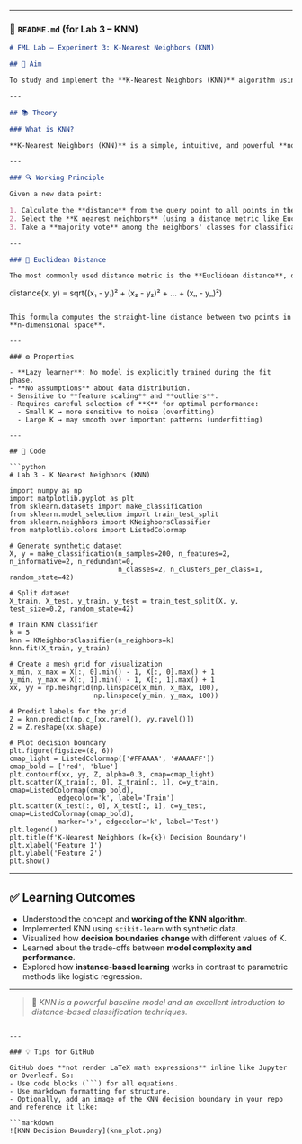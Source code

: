 
---

### 📄 `README.md` (for Lab 3 – KNN)

```markdown
# FML Lab – Experiment 3: K-Nearest Neighbors (KNN)

## 🎯 Aim

To study and implement the **K-Nearest Neighbors (KNN)** algorithm using a synthetic classification dataset, and visualize the decision boundary.

---

## 📚 Theory

### What is KNN?

**K-Nearest Neighbors (KNN)** is a simple, intuitive, and powerful **non-parametric**, **instance-based** supervised learning algorithm used for classification and regression. It works on the principle that similar data points are close to each other in feature space.

---

### 🔍 Working Principle

Given a new data point:

1. Calculate the **distance** from the query point to all points in the training set.
2. Select the **K nearest neighbors** (using a distance metric like Euclidean distance).
3. Take a **majority vote** among the neighbors' classes for classification.

---

### 📐 Euclidean Distance

The most commonly used distance metric is the **Euclidean distance**, defined as:

```

distance(x, y) = sqrt((x₁ - y₁)² + (x₂ - y₂)² + ... + (xₙ - yₙ)²)

````

This formula computes the straight-line distance between two points in **n-dimensional space**.

---

### ⚙️ Properties

- **Lazy learner**: No model is explicitly trained during the fit phase.
- **No assumptions** about data distribution.
- Sensitive to **feature scaling** and **outliers**.
- Requires careful selection of **K** for optimal performance:
  - Small K → more sensitive to noise (overfitting)
  - Large K → may smooth over important patterns (underfitting)

---

## 🧪 Code

```python
# Lab 3 - K Nearest Neighbors (KNN)

import numpy as np
import matplotlib.pyplot as plt
from sklearn.datasets import make_classification
from sklearn.model_selection import train_test_split
from sklearn.neighbors import KNeighborsClassifier
from matplotlib.colors import ListedColormap

# Generate synthetic dataset
X, y = make_classification(n_samples=200, n_features=2, n_informative=2, n_redundant=0,
                           n_classes=2, n_clusters_per_class=1, random_state=42)

# Split dataset
X_train, X_test, y_train, y_test = train_test_split(X, y, test_size=0.2, random_state=42)

# Train KNN classifier
k = 5
knn = KNeighborsClassifier(n_neighbors=k)
knn.fit(X_train, y_train)

# Create a mesh grid for visualization
x_min, x_max = X[:, 0].min() - 1, X[:, 0].max() + 1
y_min, y_max = X[:, 1].min() - 1, X[:, 1].max() + 1
xx, yy = np.meshgrid(np.linspace(x_min, x_max, 100),
                     np.linspace(y_min, y_max, 100))

# Predict labels for the grid
Z = knn.predict(np.c_[xx.ravel(), yy.ravel()])
Z = Z.reshape(xx.shape)

# Plot decision boundary
plt.figure(figsize=(8, 6))
cmap_light = ListedColormap(['#FFAAAA', '#AAAAFF'])
cmap_bold = ['red', 'blue']
plt.contourf(xx, yy, Z, alpha=0.3, cmap=cmap_light)
plt.scatter(X_train[:, 0], X_train[:, 1], c=y_train, cmap=ListedColormap(cmap_bold),
            edgecolor='k', label='Train')
plt.scatter(X_test[:, 0], X_test[:, 1], c=y_test, cmap=ListedColormap(cmap_bold),
            marker='x', edgecolor='k', label='Test')
plt.legend()
plt.title(f'K-Nearest Neighbors (k={k}) Decision Boundary')
plt.xlabel('Feature 1')
plt.ylabel('Feature 2')
plt.show()
````

---

## ✅ Learning Outcomes

* Understood the concept and **working of the KNN algorithm**.
* Implemented KNN using `scikit-learn` with synthetic data.
* Visualized how **decision boundaries change** with different values of K.
* Learned about the trade-offs between **model complexity and performance**.
* Explored how **instance-based learning** works in contrast to parametric methods like logistic regression.

---

> 📌 *KNN is a powerful baseline model and an excellent introduction to distance-based classification techniques.*

````

---

### 💡 Tips for GitHub

GitHub does **not render LaTeX math expressions** inline like Jupyter or Overleaf. So:
- Use code blocks (```) for all equations.
- Use markdown formatting for structure.
- Optionally, add an image of the KNN decision boundary in your repo and reference it like:

```markdown
![KNN Decision Boundary](knn_plot.png)
````

